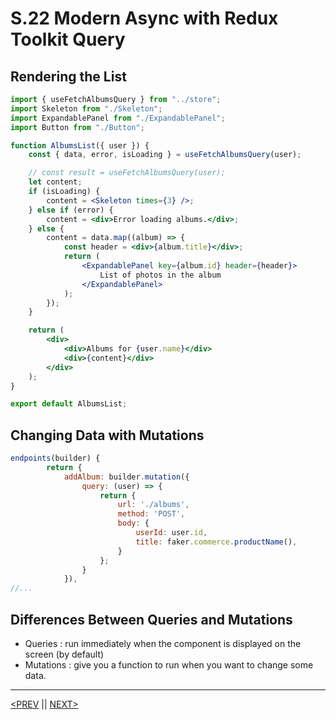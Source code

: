 # S.22 Modern Async with Redux Toolkit Query

## Rendering the List

```jsx
import { useFetchAlbumsQuery } from "../store";
import Skeleton from "./Skeleton";
import ExpandablePanel from "./ExpandablePanel";
import Button from "./Button";

function AlbumsList({ user }) {
	const { data, error, isLoading } = useFetchAlbumsQuery(user);

	// const result = useFetchAlbumsQuery(user);
	let content;
	if (isLoading) {
		content = <Skeleton times={3} />;
	} else if (error) {
		content = <div>Error loading albums.</div>;
	} else {
		content = data.map((album) => {
			const header = <div>{album.title}</div>;
			return (
				<ExpandablePanel key={album.id} header={header}>
					List of photos in the album
				</ExpandablePanel>
			);
		});
	}

	return (
		<div>
			<div>Albums for {user.name}</div>
			<div>{content}</div>
		</div>
	);
}

export default AlbumsList;
```

## Changing Data with Mutations

```jsx
endpoints(builder) {
        return {
            addAlbum: builder.mutation({
                query: (user) => {
                    return {
                        url: './albums',
                        method: 'POST',
                        body: {
                            userId: user.id,
                            title: faker.commerce.productName(),
                        }
                    };
                }
            }),
//...
```

## Differences Between Queries and Mutations

-   Queries : run immediately when the component is displayed on the screen (by default)
-   Mutations : give you a function to run when you want to change some data.

---

[<PREV](./230403.md) || [NEXT>](./230404.md)
